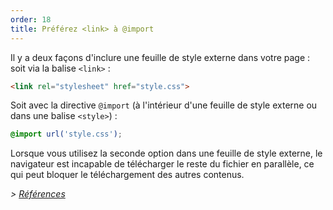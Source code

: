 ```yaml
---
order: 18
title: Préférez <link> à @import
---
```


Il y a deux façons d'inclure une feuille de style externe dans votre page : soit via la balise `<link>` :

```html
<link rel="stylesheet" href="style.css">
```

Soit avec la directive `@import` (à l'intérieur d'une feuille de style externe ou dans une balise `<style>`) :

```css
@import url('style.css');
```

Lorsque vous utilisez la seconde option dans une feuille de style externe, le navigateur est incapable de télécharger le reste du fichier en parallèle, ce qui peut bloquer le téléchargement des autres contenus.

*> [Références](https://github.com/zenorocha/browser-diet/wiki/References#prefer--over-import)*
